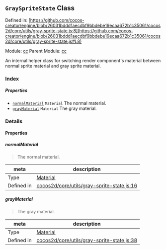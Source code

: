 ## `GraySpriteState` Class


Defined in: [https://github.com/cocos-creator/engine/blob/26031bddd1aecdbf9bbdebe19ecaa672b1c35061/cocos2d/core/utils/gray-sprite-state.js:8](https://github.com/cocos-creator/engine/blob/26031bddd1aecdbf9bbdebe19ecaa672b1c35061/cocos2d/core/utils/gray-sprite-state.js#L8)

Module: [cc](../modules/cc.md)
Parent Module: [cc](../modules/cc.md)


An internal helper class for switching render component's material between normal sprite material and gray sprite material.



### Index

##### Properties

  - [`normalMaterial`](#normalmaterial) `Material` The normal material.
  - [`grayMaterial`](#graymaterial) `Material` The gray material.





### Details


#### Properties


##### normalMaterial

> The normal material.

| meta | description |
|------|-------------|
| Type | <a href="../classes/Material.html" class="crosslink">Material</a> |
| Defined in | [cocos2d/core/utils/gray-sprite-state.js:16](https://github.com/cocos-creator/engine/blob/26031bddd1aecdbf9bbdebe19ecaa672b1c35061/cocos2d/core/utils/gray-sprite-state.js#L16) |



##### grayMaterial

> The gray material.

| meta | description |
|------|-------------|
| Type | <a href="../classes/Material.html" class="crosslink">Material</a> |
| Defined in | [cocos2d/core/utils/gray-sprite-state.js:38](https://github.com/cocos-creator/engine/blob/26031bddd1aecdbf9bbdebe19ecaa672b1c35061/cocos2d/core/utils/gray-sprite-state.js#L38) |






